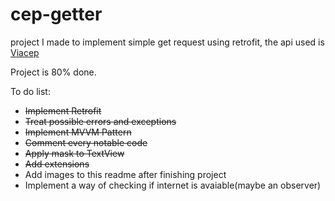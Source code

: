 # cep-getter
project I made to implement simple get request using retrofit, the api used is [Viacep](https://viacep.com.br/)

Project is 80% done.


To do list:
- ~~Implement Retrofit~~
- ~~Treat possible errors and exceptions~~
- ~~Implement MVVM Pattern~~
- ~~Comment every notable code~~
- ~~Apply mask to TextView~~
- ~~Add extensions~~
- Add images to this readme after finishing project
- Implement a way of checking if internet is avaiable(maybe an observer)
